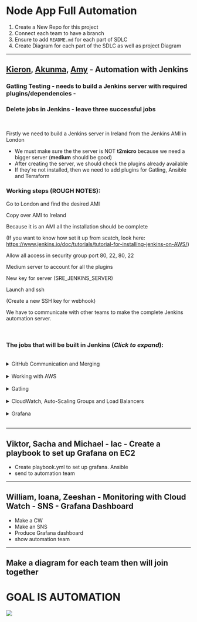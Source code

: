 # Node App Full Automation

1. Create a New Repo for this project 
2. Connect
each team to have a branch
3. Ensure to add `README.md` for each part of SDLC
4. Create Diagram for each part of the SDLC as well as project Diagram

---

## [Kieron](https://github.com/sc18kg), [Akunma](https://github.com/andujiuba), [Amy](https://github.com/am93596) - **Automation with Jenkins**

### Gatling Testing - needs to build a Jenkins server with required plugins/dependencies - 

### Delete jobs in Jenkins - leave three successful jobs

<br>

Firstly we need to build a Jenkins server in Ireland from the Jenkins AMI in London
 - We must make sure the the server is NOT **t2micro** because we need a bigger server (**medium** should be good)
 - After creating the server, we should check the plugins already available
 - If they're not installed, then we need to add plugins for Gatling, Ansible and Terraform

### Working steps (ROUGH NOTES):

Go to London and find the desired AMI 

Copy over AMI to Ireland

Because it is an AMI all the installation should be complete

(If you want to know how set it up from scatch, look here: https://www.jenkins.io/doc/tutorials/tutorial-for-installing-jenkins-on-AWS/)

Allow all access in security group
port 80, 22, 80, 22

Medium server to account for all the plugins

New key for server (SRE_JENKINS_SERVER)

Launch and ssh

(Create a new SSH key for webhook)


We have to communicate with other teams to make the complete Jenkins automation server.

<br>

### The jobs that will be built in Jenkins (*Click to expand*):
<br>

<details>
<summary>GitHub Communication and Merging</summary>
<br>
This is where the details go
</details>

<br>
<details>
<summary>Working with AWS</summary>
<br>
This is where the details go
</details>

<br>
<details>
<summary>Gatling</summary>
<br>
This is where the details go
</details>

<br>
<details>
<summary>CloudWatch, Auto-Scaling Groups and Load Balancers</summary>
<br>
This is where the details go
</details>

<br>
<details>
<summary>Grafana</summary>
<br>
This is where the details go
</details>

<br>

---

## Viktor, Sacha and Michael - Iac - Create a playbook to set up Grafana on EC2
- Create playbook.yml to set up grafana. Ansible
- send to automation team

---

## William, Ioana, Zeeshan - Monitoring with Cloud Watch - SNS - Grafana Dashboard
- Make a CW
- Make an SNS
- Produce Grafana dashboard
- show automation team

---

## Make a diagram for each team then will join together

# GOAL IS AUTOMATION
<img src = "https://media.giphy.com/media/HPA8CiJuvcVW0/giphy.gif?cid=ecf05e47eutm671cfw2o3f3zp46wdkjgxatkjm7qyflqdovb&rid=giphy.gif&ct=g">


